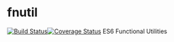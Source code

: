 # fnutil
<span style="text-align:center">[![Build Status](https://travis-ci.org/f5io/fnutil.svg?branch=master)](https://travis-ci.org/f5io/fnutil)[![Coverage Status](https://coveralls.io/repos/f5io/fnutil/badge.svg?branch=master&service=github)](https://coveralls.io/github/f5io/fnutil?branch=master)</span>
ES6 Functional Utilities
